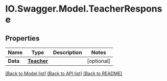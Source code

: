 # IO.Swagger.Model.TeacherResponse
## Properties

Name | Type | Description | Notes
------------ | ------------- | ------------- | -------------
**Data** | [**Teacher**](Teacher.md) |  | [optional] 

[[Back to Model list]](../README.md#documentation-for-models) [[Back to API list]](../README.md#documentation-for-api-endpoints) [[Back to README]](../README.md)

